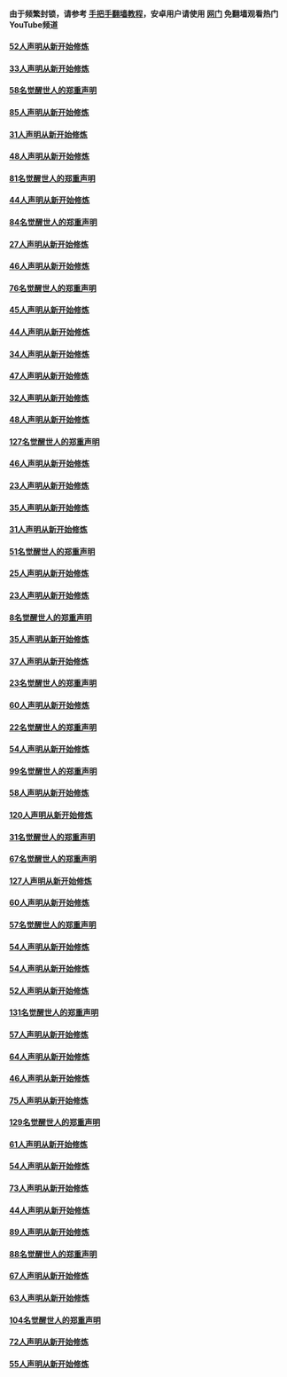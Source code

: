 #### 由于频繁封锁，请参考 [手把手翻墙教程](https://github.com/gfw-breaker/guides/wiki/)，安卓用户请使用 [网门](https://github.com/gfw-breaker/nogfw/blob/master/dl.md?t=03152100) 免翻墙观看热门YouTube频道 

#### [52人声明从新开始修炼](../pages/91/421846.md?t=03152100) 

#### [33人声明从新开始修炼](../pages/91/421804.md?t=03152100) 

#### [58名觉醒世人的郑重声明](../pages/91/421845.md?t=03152100) 

#### [85人声明从新开始修炼](../pages/91/421769.md?t=03152100) 

#### [31人声明从新开始修炼](../pages/91/421763.md?t=03152100) 

#### [48人声明从新开始修炼](../pages/91/421605.md?t=03152100) 

#### [81名觉醒世人的郑重声明](../pages/91/421656.md?t=03152100) 

#### [44人声明从新开始修炼](../pages/91/421544.md?t=03152100) 

#### [84名觉醒世人的郑重声明](../pages/91/421543.md?t=03152100) 

#### [27人声明从新开始修炼](../pages/91/421465.md?t=03152100) 

#### [46人声明从新开始修炼](../pages/91/421454.md?t=03152100) 

#### [76名觉醒世人的郑重声明](../pages/91/421453.md?t=03152100) 

#### [45人声明从新开始修炼](../pages/91/421452.md?t=03152100) 

#### [44人声明从新开始修炼](../pages/91/421422.md?t=03152100) 

#### [34人声明从新开始修炼](../pages/91/421322.md?t=03152100) 

#### [47人声明从新开始修炼](../pages/91/421264.md?t=03152100) 

#### [32人声明从新开始修炼](../pages/91/421225.md?t=03152100) 

#### [48人声明从新开始修炼](../pages/91/421202.md?t=03152100) 

#### [127名觉醒世人的郑重声明](../pages/91/421224.md?t=03152100) 

#### [46人声明从新开始修炼](../pages/91/421203.md?t=03152100) 

#### [23人声明从新开始修炼](../pages/91/421138.md?t=03152100) 

#### [35人声明从新开始修炼](../pages/91/421122.md?t=03152100) 

#### [31人声明从新开始修炼](../pages/91/421081.md?t=03152100) 

#### [51名觉醒世人的郑重声明](../pages/91/421080.md?t=03152100) 

#### [25人声明从新开始修炼](../pages/91/421020.md?t=03152100) 

#### [23人声明从新开始修炼](../pages/91/420884.md?t=03152100) 

#### [8名觉醒世人的郑重声明](../pages/91/420883.md?t=03152100) 

#### [35人声明从新开始修炼](../pages/91/420809.md?t=03152100) 

#### [37人声明从新开始修炼](../pages/91/420766.md?t=03152100) 

#### [23名觉醒世人的郑重声明](../pages/91/420765.md?t=03152100) 

#### [60人声明从新开始修炼](../pages/91/420727.md?t=03152100) 

#### [22名觉醒世人的郑重声明](../pages/91/420726.md?t=03152100) 

#### [54人声明从新开始修炼](../pages/91/420529.md?t=03152100) 

#### [99名觉醒世人的郑重声明](../pages/91/420528.md?t=03152100) 

#### [58人声明从新开始修炼](../pages/91/420198.md?t=03152100) 

#### [120人声明从新开始修炼](../pages/91/420141.md?t=03152100) 

#### [31名觉醒世人的郑重声明](../pages/91/420197.md?t=03152100) 

#### [67名觉醒世人的郑重声明](../pages/91/420140.md?t=03152100) 

#### [127人声明从新开始修炼](../pages/91/420082.md?t=03152100) 

#### [60人声明从新开始修炼](../pages/91/420081.md?t=03152100) 

#### [57名觉醒世人的郑重声明](../pages/91/420080.md?t=03152100) 

#### [54人声明从新开始修炼](../pages/91/419533.md?t=03152100) 

#### [54人声明从新开始修炼](../pages/91/419532.md?t=03152100) 

#### [52人声明从新开始修炼](../pages/91/419531.md?t=03152100) 

#### [131名觉醒世人的郑重声明](../pages/91/419530.md?t=03152100) 

#### [57人声明从新开始修炼](../pages/91/419430.md?t=03152100) 

#### [64人声明从新开始修炼](../pages/91/419429.md?t=03152100) 

#### [46人声明从新开始修炼](../pages/91/419428.md?t=03152100) 

#### [75人声明从新开始修炼](../pages/91/419427.md?t=03152100) 

#### [129名觉醒世人的郑重声明](../pages/91/419426.md?t=03152100) 

#### [61人声明从新开始修炼](../pages/91/419198.md?t=03152100) 

#### [54人声明从新开始修炼](../pages/91/419197.md?t=03152100) 

#### [73人声明从新开始修炼](../pages/91/419196.md?t=03152100) 

#### [44人声明从新开始修炼](../pages/91/419075.md?t=03152100) 

#### [89人声明从新开始修炼](../pages/91/419074.md?t=03152100) 

#### [88名觉醒世人的郑重声明](../pages/91/419195.md?t=03152100) 

#### [67人声明从新开始修炼](../pages/91/419073.md?t=03152100) 

#### [63人声明从新开始修炼](../pages/91/419072.md?t=03152100) 

#### [104名觉醒世人的郑重声明](../pages/91/419071.md?t=03152100) 

#### [72人声明从新开始修炼](../pages/91/418902.md?t=03152100) 

#### [55人声明从新开始修炼](../pages/91/418901.md?t=03152100) 

